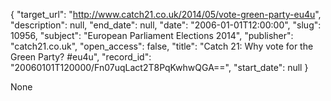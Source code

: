 {
  "target_url": "http://www.catch21.co.uk/2014/05/vote-green-party-eu4u", 
  "description": null, 
  "end_date": null, 
  "date": "2006-01-01T12:00:00", 
  "slug": 10956, 
  "subject": "European Parliament Elections 2014", 
  "publisher": "catch21.co.uk", 
  "open_access": false, 
  "title": "Catch 21: Why vote for the Green Party? #eu4u", 
  "record_id": "20060101T120000/Fn07uqLact2T8PqKwhwQGA==", 
  "start_date": null
}

None